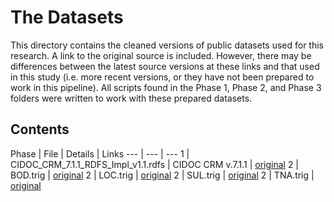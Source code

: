 # The Datasets

This directory contains the cleaned versions of public datasets used for this research.  A link to the original source is included.  However, there may be differences between the latest source versions at these links and that used in this study (i.e. more recent versions, or they have not been prepared to work in this pipeline).  All scripts found in the Phase 1, Phase 2, and Phase 3 folders were written to work with these prepared datasets.  

## Contents

Phase | File | Details | Links
--- | --- | ---
1 | CIDOC_CRM_7.1.1_RDFS_Impl_v1.1.rdfs | CIDOC CRM v.7.1.1 | [original]("https://gitlab.isl.ics.forth.gr/cidoc-crm/cidoc_crm_rdf/-/raw/v7.1.1_preparation/CIDOC_CRM_7.1.1_RDFS_Impl_v1.1.rdfs")
2 | BOD.trig | [original](https://github.com/linked-conservation-data/board-pilot-data/blob/762213835c6c6cdd20fcadb4ded90119ae3ee147/bod/bod-data-2020-12-31.trig)
2 | LOC.trig | [original](https://github.com/linked-conservation-data/board-pilot-data/blob/762213835c6c6cdd20fcadb4ded90119ae3ee147/loc/loc-data-2020-12-31.trig)
2 | SUL.trig | [original](https://github.com/linked-conservation-data/board-pilot-data/blob/762213835c6c6cdd20fcadb4ded90119ae3ee147/sul/sul-data-2021-01-22.trig)
2 | TNA.trig | [original](https://github.com/linked-conservation-data/board-pilot-data/blob/762213835c6c6cdd20fcadb4ded90119ae3ee147/tna/tna-data-2020-12-31.trig)
